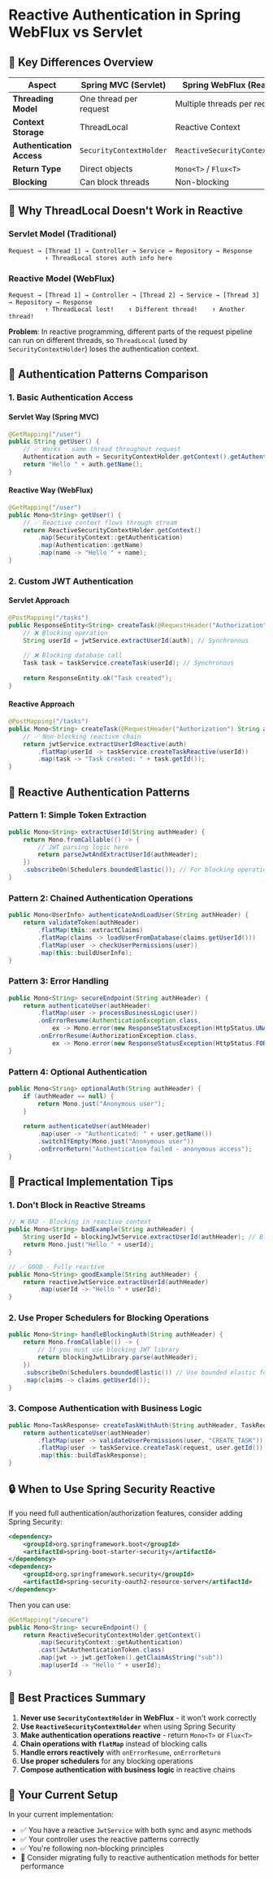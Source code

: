 # Reactive Authentication in Spring WebFlux vs Servlet

## 🔄 **Key Differences Overview**

| **Aspect** | **Spring MVC (Servlet)** | **Spring WebFlux (Reactive)** |
|------------|---------------------------|--------------------------------|
| **Threading Model** | One thread per request | Multiple threads per request |
| **Context Storage** | ThreadLocal | Reactive Context |
| **Authentication Access** | `SecurityContextHolder` | `ReactiveSecurityContextHolder` |
| **Return Type** | Direct objects | `Mono<T>` / `Flux<T>` |
| **Blocking** | Can block threads | Non-blocking |

## 🧵 **Why ThreadLocal Doesn't Work in Reactive**

### **Servlet Model (Traditional)**
```
Request → [Thread 1] → Controller → Service → Repository → Response
          ↑ ThreadLocal stores auth info here
```

### **Reactive Model (WebFlux)**
```
Request → [Thread 1] → Controller → [Thread 2] → Service → [Thread 3] → Repository → Response
          ↑ ThreadLocal lost!    ↑ Different thread!    ↑ Another thread!
```

**Problem**: In reactive programming, different parts of the request pipeline can run on different threads, so `ThreadLocal` (used by `SecurityContextHolder`) loses the authentication context.

## 🔐 **Authentication Patterns Comparison**

### **1. Basic Authentication Access**

#### **Servlet Way (Spring MVC)**
```java
@GetMapping("/user")
public String getUser() {
    // ✅ Works - same thread throughout request
    Authentication auth = SecurityContextHolder.getContext().getAuthentication();
    return "Hello " + auth.getName();
}
```

#### **Reactive Way (WebFlux)**
```java
@GetMapping("/user")
public Mono<String> getUser() {
    // ✅ Reactive context flows through stream
    return ReactiveSecurityContextHolder.getContext()
        .map(SecurityContext::getAuthentication)
        .map(Authentication::getName)
        .map(name -> "Hello " + name);
}
```

### **2. Custom JWT Authentication**

#### **Servlet Approach**
```java
@PostMapping("/tasks")
public ResponseEntity<String> createTask(@RequestHeader("Authorization") String auth) {
    // ❌ Blocking operation
    String userId = jwtService.extractUserId(auth); // Synchronous
    
    // ❌ Blocking database call
    Task task = taskService.createTask(userId); // Synchronous
    
    return ResponseEntity.ok("Task created");
}
```

#### **Reactive Approach**
```java
@PostMapping("/tasks")
public Mono<String> createTask(@RequestHeader("Authorization") String auth) {
    // ✅ Non-blocking reactive chain
    return jwtService.extractUserIdReactive(auth)
        .flatMap(userId -> taskService.createTaskReactive(userId))
        .map(task -> "Task created: " + task.getId());
}
```

## 🚀 **Reactive Authentication Patterns**

### **Pattern 1: Simple Token Extraction**
```java
public Mono<String> extractUserId(String authHeader) {
    return Mono.fromCallable(() -> {
        // JWT parsing logic here
        return parseJwtAndExtractUserId(authHeader);
    })
    .subscribeOn(Schedulers.boundedElastic()); // For blocking operations
}
```

### **Pattern 2: Chained Authentication Operations**
```java
public Mono<UserInfo> authenticateAndLoadUser(String authHeader) {
    return validateToken(authHeader)
        .flatMap(this::extractClaims)
        .flatMap(claims -> loadUserFromDatabase(claims.getUserId()))
        .flatMap(user -> checkUserPermissions(user))
        .map(this::buildUserInfo);
}
```

### **Pattern 3: Error Handling**
```java
public Mono<String> secureEndpoint(String authHeader) {
    return authenticateUser(authHeader)
        .flatMap(user -> processBusinessLogic(user))
        .onErrorResume(AuthenticationException.class, 
            ex -> Mono.error(new ResponseStatusException(HttpStatus.UNAUTHORIZED)))
        .onErrorResume(AuthorizationException.class,
            ex -> Mono.error(new ResponseStatusException(HttpStatus.FORBIDDEN)));
}
```

### **Pattern 4: Optional Authentication**
```java
public Mono<String> optionalAuth(String authHeader) {
    if (authHeader == null) {
        return Mono.just("Anonymous user");
    }
    
    return authenticateUser(authHeader)
        .map(user -> "Authenticated: " + user.getName())
        .switchIfEmpty(Mono.just("Anonymous user"))
        .onErrorReturn("Authentication failed - anonymous access");
}
```

## 🔧 **Practical Implementation Tips**

### **1. Don't Block in Reactive Streams**
```java
// ❌ BAD - Blocking in reactive context
public Mono<String> badExample(String authHeader) {
    String userId = blockingJwtService.extractUserId(authHeader); // Blocks!
    return Mono.just("Hello " + userId);
}

// ✅ GOOD - Fully reactive
public Mono<String> goodExample(String authHeader) {
    return reactiveJwtService.extractUserId(authHeader)
        .map(userId -> "Hello " + userId);
}
```

### **2. Use Proper Schedulers for Blocking Operations**
```java
public Mono<String> handleBlockingAuth(String authHeader) {
    return Mono.fromCallable(() -> {
        // If you must use blocking JWT library
        return blockingJwtLibrary.parse(authHeader);
    })
    .subscribeOn(Schedulers.boundedElastic()) // Use bounded elastic for blocking I/O
    .map(claims -> claims.getUserId());
}
```

### **3. Compose Authentication with Business Logic**
```java
public Mono<TaskResponse> createTaskWithAuth(String authHeader, TaskRequest request) {
    return authenticateUser(authHeader)
        .flatMap(user -> validateUserPermissions(user, "CREATE_TASK"))
        .flatMap(user -> taskService.createTask(request, user.getId()))
        .map(this::buildTaskResponse);
}
```

## 🔒 **When to Use Spring Security Reactive**

If you need full authentication/authorization features, consider adding Spring Security:

```xml
<dependency>
    <groupId>org.springframework.boot</groupId>
    <artifactId>spring-boot-starter-security</artifactId>
</dependency>
<dependency>
    <groupId>org.springframework.security</groupId>
    <artifactId>spring-security-oauth2-resource-server</artifactId>
</dependency>
```

Then you can use:
```java
@GetMapping("/secure")
public Mono<String> secureEndpoint() {
    return ReactiveSecurityContextHolder.getContext()
        .map(SecurityContext::getAuthentication)
        .cast(JwtAuthenticationToken.class)
        .map(jwt -> jwt.getToken().getClaimAsString("sub"))
        .map(userId -> "Hello " + userId);
}
```

## 📝 **Best Practices Summary**

1. **Never use `SecurityContextHolder` in WebFlux** - it won't work correctly
2. **Use `ReactiveSecurityContextHolder`** when using Spring Security
3. **Make authentication operations reactive** - return `Mono<T>` or `Flux<T>`
4. **Chain operations with `flatMap`** instead of blocking calls
5. **Handle errors reactively** with `onErrorResume`, `onErrorReturn`
6. **Use proper schedulers** for any blocking operations
7. **Compose authentication with business logic** in reactive chains

## 🎯 **Your Current Setup**

In your current implementation:
- ✅ You have a reactive `JwtService` with both sync and async methods
- ✅ Your controller uses the reactive patterns correctly
- ✅ You're following non-blocking principles
- 🔄 Consider migrating fully to reactive authentication methods for better performance